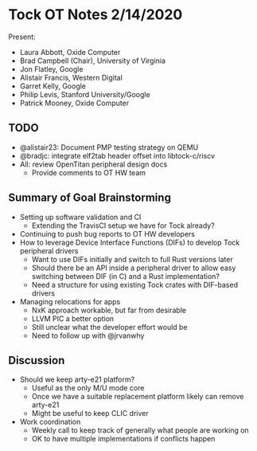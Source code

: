 # Tock OT Notes 2/14/2020

Present:
- Laura Abbott, Oxide Computer
- Brad Campbell (Chair),  University of Virginia
- Jon Flatley, Google
- Alistair Francis, Western Digital
- Garret Kelly, Google
- Philip Levis, Stanford University/Google
- Patrick Mooney, Oxide Computer

## TODO
- @alistair23: Document PMP testing strategy on QEMU
- @bradjc: integrate elf2tab header offset into libtock-c/riscv
- All: review OpenTitan peripheral design docs
  - Provide comments to OT HW team

## Summary of Goal Brainstorming
- Setting up software validation and CI
  - Extending the TravisCI setup we have for Tock already?
- Continuing to push bug reports to OT HW developers
- How to leverage Device Interface Functions (DIFs) to develop Tock peripheral drivers
  - Want to use DIFs initially and switch to full Rust versions later
  - Should there be an API inside a peripheral driver to allow easy switching between DIF (in C) and a Rust implementation?
  - Need a structure for using existing Tock crates with DIF-based drivers
- Managing relocations for apps
  - NxK approach workable, but far from desirable
  - LLVM PIC a better option
  - Still unclear what the developer effort would be
  - Need to follow up with @jrvanwhy

## Discussion
- Should we keep arty-e21 platform?
  - Useful as the only M/U mode core
  - Once we have a suitable replacement platform likely can remove arty-e21
  - Might be useful to keep CLIC driver
- Work coordination
  - Weekly call to keep track of generally what people are working on
  - OK to have multiple implementations if conflicts happen


